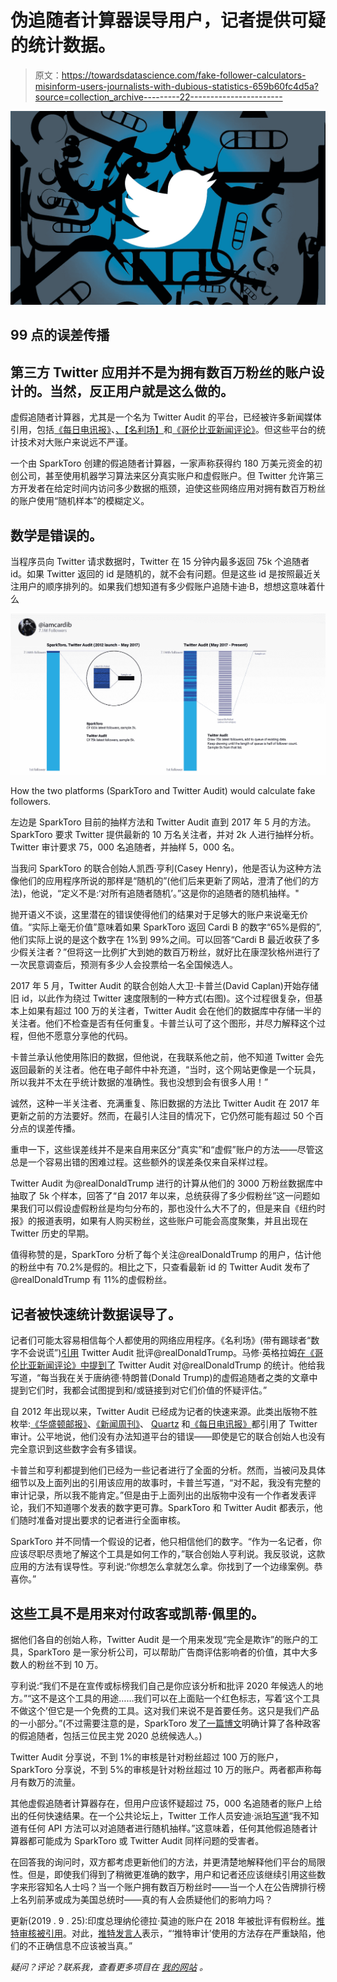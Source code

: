 # 伪追随者计算器误导用户，记者提供可疑的统计数据。

> 原文：<https://towardsdatascience.com/fake-follower-calculators-misinform-users-journalists-with-dubious-statistics-659b60fc4d5a?source=collection_archive---------22----------------------->

![](img/21e6370ca9d38f76b0954d05c55934c6.png)

## 99 点的误差传播

## 第三方 Twitter 应用并不是为拥有数百万粉丝的账户设计的。当然，反正用户就是这么做的。

虚假追随者计算器，尤其是一个名为 Twitter Audit 的平台，已经被许多新闻媒体引用，包括[《每日电讯报》](https://www.telegraph.co.uk/news/worldnews/us-election/12152676/Which-presidential-candidate-has-the-most-fake-Twitter-followers.html)、[、【名利场】](https://www.vanityfair.com/news/2016/08/trumps-biggest-lie-the-size-of-his-twitter-following)和[《哥伦比亚新闻评论》](https://www.cjr.org/the_media_today/trump-twitter-dorsey.php)。但这些平台的统计技术对大账户来说远不严谨。

一个由 SparkToro 创建的假追随者计算器，一家声称获得约 180 万美元资金的初创公司，甚至使用机器学习算法来区分真实账户和虚假账户。但 Twitter 允许第三方开发者在给定时间内访问多少数据的瓶颈，迫使这些网络应用对拥有数百万粉丝的账户使用“随机样本”的模糊定义。

## 数学是错误的。

当程序员向 Twitter 请求数据时，Twitter 在 15 分钟内最多返回 75k 个追随者 id。如果 Twitter 返回的 id 是随机的，就不会有问题。但是这些 id 是按照最近关注用户的顺序排列的。如果我们想知道有多少假账户追随卡迪·B，想想这意味着什么

![](img/bfe7075bf616a345f2f254fef70a8f23.png)

How the two platforms (SparkToro and Twitter Audit) would calculate fake followers.

左边是 SparkToro 目前的抽样方法和 Twitter Audit 直到 2017 年 5 月的方法。SparkToro 要求 Twitter 提供最新的 10 万名关注者，并对 2k 人进行抽样分析。Twitter 审计要求 75，000 名追随者，并抽样 5，000 名。

当我问 SparkToro 的联合创始人凯西·亨利(Casey Henry)，他是否认为这种方法像他们的应用程序所说的那样是“随机的”(他们后来更新了网站，澄清了他们的方法)，他说，“定义不是:‘对所有追随者随机’。”这是你的追随者的随机抽样。"

抛开语义不谈，这里潜在的错误使得他们的结果对于足够大的账户来说毫无价值。“实际上毫无价值”意味着如果 SparkToro 返回 Cardi B 的数字“65%是假的”,他们实际上说的是这个数字在 1%到 99%之间。可以回答“Cardi B 最近收获了多少假关注者？”但将这一比例扩大到她的数百万粉丝，就好比在康涅狄格州进行了一次民意调查后，预测有多少人会投票给一名全国候选人。

2017 年 5 月，Twitter Audit 的联合创始人大卫·卡普兰(David Caplan)开始存储旧 id，以此作为绕过 Twitter 速度限制的一种方式(右图)。这个过程很复杂，但基本上如果有超过 100 万的关注者，Twitter Audit 会在他们的数据库中存储一半的关注者。他们不检查是否有任何重复。卡普兰认可了这个图形，并尽力解释这个过程，但他不愿意分享他的代码。

卡普兰承认他使用陈旧的数据，但他说，在我联系他之前，他不知道 Twitter 会先返回最新的关注者。他在电子邮件中补充道，“当时，这个网站更像是一个玩具，所以我并不太在乎统计数据的准确性。我也没想到会有很多人用！”

诚然，这种一半关注者、充满重复、陈旧数据的方法比 Twitter Audit 在 2017 年更新之前的方法要好。然而，在最引人注目的情况下，它仍然可能有超过 50 个百分点的误差传播。

重申一下，这些误差线并不是来自用来区分“真实”和“虚假”账户的方法——尽管这总是一个容易出错的困难过程。这些额外的误差条仅来自采样过程。

Twitter Audit 为@realDonaldTrump 进行的计算从他们的 3000 万粉丝数据库中抽取了 5k 个样本，回答了“自 2017 年以来，总统获得了多少假粉丝”这一问题如果我们可以假设虚假粉丝是均匀分布的，那也没什么大不了的，但是来自《纽约时报》的报道表明，如果有人购买粉丝，这些账户可能会高度聚集，并且出现在 Twitter 历史的早期。

值得称赞的是，SparkToro 分析了每个关注@realDonaldTrump 的用户，估计他的粉丝中有 70.2%是假的。相比之下，只查看最新 id 的 Twitter Audit 发布了@realDonaldTrump 有 11%的虚假粉丝。

## **记者被快速统计数据误导了。**

记者们可能太容易相信每个人都使用的网络应用程序。《名利场》(带有踢球者“数字不会说谎”)[引用](https://www.vanityfair.com/news/2016/08/trumps-biggest-lie-the-size-of-his-twitter-following) Twitter Audit 批评@realDonaldTrump。马修·英格拉姆[在《哥伦比亚新闻评论》中提到了](https://www.cjr.org/the_media_today/trump-twitter-dorsey.php) Twitter Audit 对@realDonaldTrump 的统计。他给我写道，“每当我在关于唐纳德·特朗普(Donald Trump)的虚假追随者之类的文章中提到它们时，我都会试图提到和/或链接到对它们价值的怀疑评估。”

自 2012 年出现以来，Twitter Audit 已经成为记者的快速来源。此类出版物不胜枚举:[《华盛顿邮报》](https://www.washingtonpost.com/news/the-switch/wp/2017/06/29/twitter-is-looking-for-ways-to-let-users-flag-fake-news/)、[《新闻周刊》](https://www.newsweek.com/donald-trump-twitter-followers-fake-617873)、 [Quartz](https://qz.com/1212564/media-companies-have-a-fake-follower-twitter-problem-too-twtr/) 和[《每日电讯报》](https://www.telegraph.co.uk/news/worldnews/us-election/12152676/Which-presidential-candidate-has-the-most-fake-Twitter-followers.html)都引用了 Twitter 审计。公平地说，他们没有办法知道平台的错误——即使是它的联合创始人也没有完全意识到这些数字会有多错误。

卡普兰和亨利都提到他们已经为一些记者进行了全面的分析。然而，当被问及具体细节以及上面列出的引用该应用的故事时，卡普兰写道，“对不起，我没有完整的审计记录，所以我不能肯定。”但是由于上面列出的出版物中没有一个作者发表评论，我们不知道哪个发表的数字更可靠。SparkToro 和 Twitter Audit 都表示，他们随时准备对提出要求的记者进行全面审核。

SparkToro 并不同情一个假设的记者，他只相信他们的数字。“作为一名记者，你应该尽职尽责地了解这个工具是如何工作的，”联合创始人亨利说。我反驳说，这款应用的方法有误导性。亨利说:“你想怎么拿就怎么拿。你找到了一个边缘案例。恭喜你。”

## 这些工具不是用来对付政客或凯蒂·佩里的。

据他们各自的创始人称，Twitter Audit 是一个用来发现“完全是欺诈”的账户的工具，SparkToro 是一家分析公司，可以帮助广告商评估影响者的价值，其中大多数人的粉丝不到 10 万。

亨利说:“我们不是在宣传或标榜我们自己是你应该分析和批评 2020 年候选人的地方。”“这不是这个工具的用途……我们可以在上面贴一个红色标志，写着‘这个工具不做这个’但它是一个免费的工具。这对我们来说不是首要任务。这只是我们产品的一小部分。”(不过需要注意的是，SparkToro 发[了一篇博文](https://sparktoro.com/blog/we-analyzed-every-twitter-account-following-donald-trump-61-are-bots-spam-inactive-or-propaganda/)明确计算了各种政客的假追随者，包括三位民主党 2020 总统候选人。)

Twitter Audit 分享说，不到 1%的审核是针对粉丝超过 100 万的账户，SparkToro 分享说，不到 5%的审核是针对粉丝超过 10 万的账户。两者都声称每月有数万的流量。

其他虚假追随者计算器存在，但用户应该怀疑超过 75，000 名追随者的账户上给出的任何快速结果。在一个公共论坛上，Twitter 工作人员安迪·派珀[写道](https://twittercommunity.com/t/possible-to-randomly-sample-followers/129236/2)“我不知道有任何 API 方法可以对追随者进行随机抽样。”这意味着，任何其他假追随者计算器都可能成为 SparkToro 或 Twitter Audit 同样问题的受害者。

在回答我的询问时，双方都考虑更新他们的方法，并更清楚地解释他们平台的局限性。但是，即使我们得到了稍微更准确的数字，用户和记者还应该继续引用这些数字来形容知名人士吗？当一个账户拥有数百万粉丝时——当一个人在公告牌排行榜上名列前茅或成为美国总统时——真的有人会质疑他们的影响力吗？

更新(2019 . 9 . 25):印度总理纳伦德拉·莫迪的账户在 2018 年被批评有假粉丝。[推特审核被引用](https://twitter.com/Twiplomacy/status/966226775683534848)。对此，[推特发言人](https://www.business-standard.com/article/news-ians/reports-claiming-top-indian-leaders-have-fake-followers-deeply-flawed-twitter-118031401378_1.html)表示，“‘推特审计’使用的方法存在严重缺陷，他们的不正确信息不应该被当真。”

*疑问？评论？联系我，查看更多项目在* [*我的网站*](http://www.kmcelwee.com) *。*